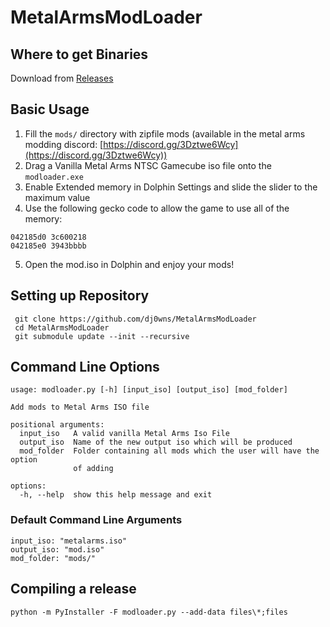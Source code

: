# MetalArmsModLoader

## Where to get Binaries
Download from [Releases](https://github.com/dj0wns/MetalArmsModLoader/releases)

## Basic Usage
1. Fill the `mods/` directory with zipfile mods (available in the metal arms modding discord: [https://discord.gg/3Dztwe6Wcy](https://discord.gg/3Dztwe6Wcy))
2. Drag a Vanilla Metal Arms NTSC Gamecube iso file onto the `modloader.exe`
3. Enable Extended memory in Dolphin Settings and slide the slider to the maximum value
4. Use the following gecko code to allow the game to use all of the memory:
```
042185d0 3c600218
042185e0 3943bbbb
```
5. Open the mod.iso in Dolphin and enjoy your mods!

## Setting up Repository
` git clone https://github.com/dj0wns/MetalArmsModLoader`  
` cd MetalArmsModLoader`  
` git submodule update --init --recursive`  

## Command Line Options
```
usage: modloader.py [-h] [input_iso] [output_iso] [mod_folder]

Add mods to Metal Arms ISO file

positional arguments:
  input_iso   A valid vanilla Metal Arms Iso File
  output_iso  Name of the new output iso which will be produced
  mod_folder  Folder containing all mods which the user will have the option
              of adding

options:
  -h, --help  show this help message and exit
```

### Default Command Line Arguments
`input_iso: "metalarms.iso"`  
`output_iso: "mod.iso"`  
`mod_folder: "mods/"`  

## Compiling a release
`python -m PyInstaller -F modloader.py --add-data files\*;files`
